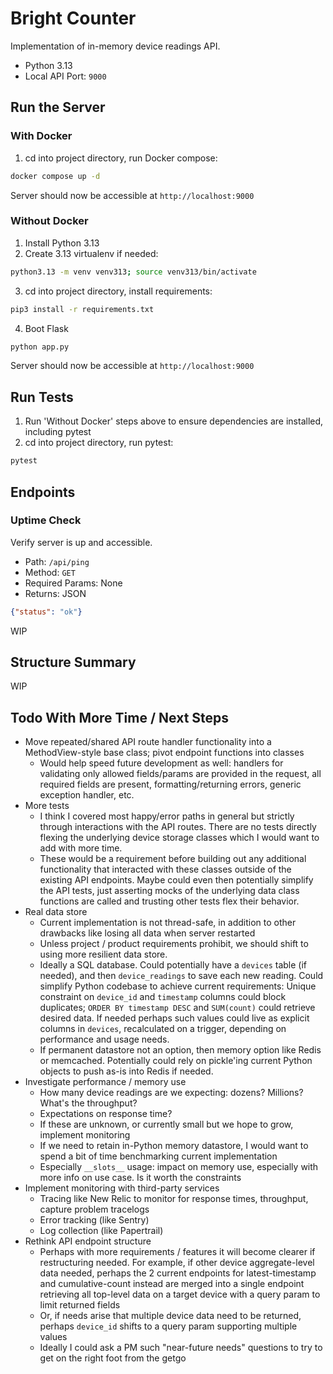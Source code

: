 # Bright Counter

Implementation of in-memory device readings API.

* Python 3.13
* Local API Port: `9000`


## Run the Server

### With Docker

1. cd into project directory, run Docker compose:
```bash
docker compose up -d
```

Server should now be accessible at `http://localhost:9000`


### Without Docker

1. Install Python 3.13
2. Create 3.13 virtualenv if needed:

```bash
python3.13 -m venv venv313; source venv313/bin/activate
```

3. cd into project directory, install requirements:

```bash
pip3 install -r requirements.txt
```

4. Boot Flask

```bash
python app.py
```

Server should now be accessible at `http://localhost:9000`


## Run Tests

1. Run 'Without Docker' steps above to ensure dependencies are installed, including pytest
2. cd into project directory, run pytest:

```bash
pytest
```


## Endpoints

### Uptime Check

Verify server is up and accessible.

* Path: `/api/ping`
* Method: `GET`
* Required Params: None
* Returns: JSON

```json
{"status": "ok"}
```

WIP


## Structure Summary

WIP


## Todo With More Time / Next Steps

* Move repeated/shared API route handler functionality into a MethodView-style base class; pivot endpoint functions into classes
    * Would help speed future development as well: handlers for validating only allowed fields/params are provided in the request, all required fields are present, formatting/returning errors, generic exception handler, etc.
* More tests
    * I think I covered most happy/error paths in general but strictly through interactions with the API routes. There are no tests directly flexing the underlying device storage classes which I would want to add with more time.
    * These would be a requirement before building out any additional functionality that interacted with these classes outside of the existing API endpoints. Maybe could even then potentially simplify the API tests, just asserting mocks of the underlying data class functions are called and trusting other tests flex their behavior.
* Real data store
    * Current implementation is not thread-safe, in addition to other drawbacks like losing all data when server restarted
    * Unless project / product requirements prohibit, we should shift to using more resilient data store.
    * Ideally a SQL database. Could potentially have a `devices` table (if needed), and then `device_readings` to save each new reading. Could simplify Python codebase to achieve current requirements: Unique constraint on `device_id` and `timestamp` columns could block duplicates; `ORDER BY timestamp DESC` and `SUM(count)` could retrieve desired data. If needed perhaps such values could live as explicit columns in `devices`, recalculated on a trigger, depending on performance and usage needs.
    * If permanent datastore not an option, then memory option like Redis or memcached. Potentially could rely on pickle'ing current Python objects to push as-is into Redis if needed.
* Investigate performance / memory use
    * How many device readings are we expecting: dozens? Millions? What's the throughput?
    * Expectations on response time?
    * If these are unknown, or currently small but we hope to grow, implement monitoring
    * If we need to retain in-Python memory datastore, I would want to spend a bit of time benchmarking current implementation
    * Especially `__slots__` usage: impact on memory use, especially with more info on use case. Is it worth the constraints
* Implement monitoring with third-party services
    * Tracing like New Relic to monitor for response times, throughput, capture problem tracelogs
    * Error tracking (like Sentry)
    * Log collection (like Papertrail)
 * Rethink API endpoint structure
    * Perhaps with more requirements / features it will become clearer if restructuring needed. For example, if other device aggregate-level data needed, perhaps the 2 current endpoints for latest-timestamp and cumulative-count instead are merged into a single endpoint retrieving all top-level data on a target device with a query param to limit returned fields
    * Or, if needs arise that multiple device data need to be returned, perhaps `device_id` shifts to a query param supporting multiple values
    * Ideally I could ask a PM such "near-future needs" questions to try to get on the right foot from the getgo
